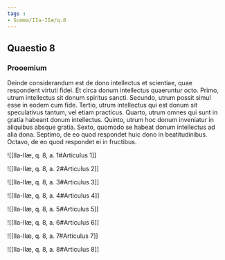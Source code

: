 ```yaml
---
tags : 
- Summa/IIa-IIæ/q.8
---
```


## Quaestio 8

### Prooemium

Deinde considerandum est de dono intellectus et scientiae, quae respondent virtuti fidei. Et circa donum intellectus quaeruntur octo. Primo, utrum intellectus sit donum spiritus sancti. Secundo, utrum possit simul esse in eodem cum fide. Tertio, utrum intellectus qui est donum sit speculativus tantum, vel etiam practicus. Quarto, utrum omnes qui sunt in gratia habeant donum intellectus. Quinto, utrum hoc donum inveniatur in aliquibus absque gratia. Sexto, quomodo se habeat donum intellectus ad alia dona. Septimo, de eo quod respondet huic dono in beatitudinibus. Octavo, de eo quod respondet ei in fructibus.

![[IIa-IIæ, q. 8, a. 1#Articulus 1]]

![[IIa-IIæ, q. 8, a. 2#Articulus 2]]

![[IIa-IIæ, q. 8, a. 3#Articulus 3]]

![[IIa-IIæ, q. 8, a. 4#Articulus 4]]

![[IIa-IIæ, q. 8, a. 5#Articulus 5]]

![[IIa-IIæ, q. 8, a. 6#Articulus 6]]

![[IIa-IIæ, q. 8, a. 7#Articulus 7]]

![[IIa-IIæ, q. 8, a. 8#Articulus 8]]

